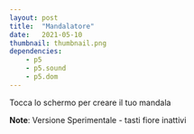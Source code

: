```yaml
---
layout: post
title:  "Mandalatore"
date:   2021-05-10
thumbnail: thumbnail.png
dependencies:
    - p5
    - p5.sound
    - p5.dom
---
```



<div id="simple-sketch-aural">
    <script type="text/javascript" src="loadSongNew.js"></script>
</div>



Tocca lo schermo per creare il tuo mandala

**Note**: Versione Sperimentale - tasti fiore inattivi

<!-- ## Handling dependencies:
In this example we are only loading the `p5.js`  -->
